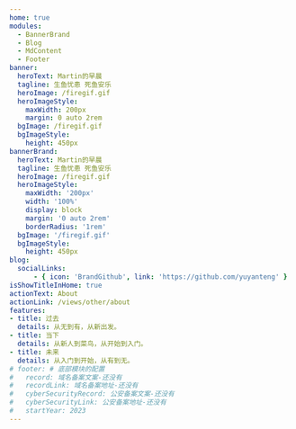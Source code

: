 ```yaml
---
home: true
modules:
  - BannerBrand
  - Blog
  - MdContent
  - Footer
banner:
  heroText: Martin的早晨
  tagline: 生鱼忧患 死鱼安乐
  heroImage: /firegif.gif
  heroImageStyle:
    maxWidth: 200px
    margin: 0 auto 2rem
  bgImage: /firegif.gif
  bgImageStyle:
    height: 450px
bannerBrand:
  heroText: Martin的早晨
  tagline: 生鱼忧患 死鱼安乐
  heroImage: /firegif.gif
  heroImageStyle:
    maxWidth: '200px'
    width: '100%'
    display: block
    margin: '0 auto 2rem'
    borderRadius: '1rem'
  bgImage: '/firegif.gif'
  bgImageStyle:
    height: 450px
blog:
  socialLinks:
      - { icon: 'BrandGithub', link: 'https://github.com/yuyanteng' }
isShowTitleInHome: true
actionText: About
actionLink: /views/other/about
features:
- title: 过去
  details: 从无到有，从新出发。
- title: 当下
  details: 从新人到菜鸟，从开始到入门。
- title: 未来
  details: 从入门到开始，从有到无。
# footer: # 底部模块的配置
#   record: 域名备案文案-还没有
#   recordLink: 域名备案地址-还没有
#   cyberSecurityRecord: 公安备案文案-还没有
#   cyberSecurityLink: 公安备案地址-还没有
#   startYear: 2023
---
```

